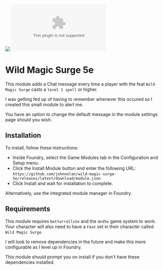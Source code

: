 ![](https://img.shields.io/badge/Foundry-v0.7.9-informational)
![Latest Release Download Count](https://img.shields.io/github/downloads/johnnolan/wild-magic-surge-5e/latest/module.zip)

<!--- Forge Bazaar Install % Badge -->
<!--- replace <your-module-name> with the `name` in your manifest -->
<!--- ![Forge Installs](https://img.shields.io/badge/dynamic/json?label=Forge%20Installs&query=package.installs&suffix=%25&url=https%3A%2F%2Fforge-vtt.com%2Fapi%2Fbazaar%2Fpackage%2F<your-module-name>&colorB=4aa94a) -->

# Wild Magic Surge 5e

This module adds a Chat message every time a player with the feat `Wild Magic Surge` casts a `level 1 spell` or higher.

I was getting fed up of having to remember whenever this occured so I created this small module to alert me.

You have an option to change the default message in the module settings page should you wish.

## Installation

To install, follow these instructions:

* Inside Foundry, select the Game Modules tab in the Configuration and Setup menu.
* Click the Install Module button and enter the following URL: `https://github.com/johnnolan/wild-magic-surge-5e/releases/latest/download/module.json`
* Click Install and wait for installation to complete.

Alternatively, use the integrated module manager in Foundry.

## Requirements

This module requires `betterrolls5e` and the `dnd5e` game system to work. Your character will also need to have a `Feat` set in their character called `Wild Magic Surge`.

I will look to remove dependencies in the future and make this more configurable as I level up in Foundry.

This module should prompt you on install if you don't have these dependencies installed.
